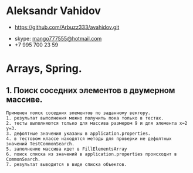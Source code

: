 # Aleksandr Vahidov
- https://github.com/Arbuzz333/avahidov.git
* skype: mango777555@hotmail.com
* +7 995 700 23 59
# Arrays, Spring.
## 1. Поиск соседних элементов в двумерном массиве. 
	Применен поиск соседних элементов по заданному вектору.
	1. результат выполнения можно получить пока только в тестах.
	2. тесты выполняются только для массива размером 9 и для элемента x=2 y=3.
	3. дефолтные значения указаны в application.properties.
	4. в тестовом классе находятся методы для проверки не дефолтных значений TestCommonSearch. 
	5. заполнение массива идет в FillElementsArray
	6. поиск списка из значений в application.properties происходит в CommonSearch.
	7. результат выводится в виде списка объектов.